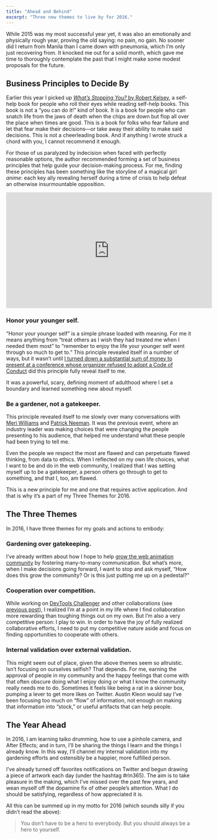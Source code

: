 ```yaml
---
title: "Ahead and Behind"
excerpt: "Three new themes to live by for 2016."
---
```


While 2015 was my most successful year yet, it was also an emotionally and physically rough year, proving the old saying: no pain, no gain. No sooner did I return from Manila than I came down with pneumonia, which I’m only just recovering from. It knocked me out for a solid month, which gave me time to thoroughly contemplate the past that I might make some modest proposals for the future.

<h2>Business Principles to Decide By</h2>
Earlier this year I picked up <a href="http://amzn.to/1OcsDmn"><em>What’s Stopping You?</em> by Robert Kelsey</a>, a self-help book for people who roll their eyes while reading self-help books. This book is not a “you can do it!” kind of book. It is a book for people who can snatch life from the jaws of death when the chips are down but flop all over the place when times are good. This is a book for folks who fear failure and let that fear make their decisions&mdash;or take away their ability to make said decisions. This is not a cheerleading book. And if anything I wrote struck a chord with you, I cannot recommend it enough.

For those of us paralyzed by indecision when faced with perfectly reasonable options, the author recommended forming a set of business principles that help guide your decision-making process. For me, finding these principles has been something like the storyline of a magical girl <em>anime</em>: each key ally revealing herself during a time of crisis to help defeat an otherwise insurmountable opposition.

<iframe width="560" height="315" src="https://www.youtube.com/embed/la95ATaDMKo" frameborder="0" allowfullscreen></iframe>

<h3>Honor your younger self.</h3>
“Honor your younger self” is a simple phrase loaded with meaning. For me it means anything from “treat others as I wish they had treated me when I needed them most” to “remember to enjoy the life your younger self went through so much to get to.” This principle revealed itself in a number of ways, but it wasn’t until <a href="http://rachelnabors.com/2015/09/01/code-of-conduct/">I turned down a substantial sum of money to present at a conference whose organizer refused to adopt a Code of Conduct</a> did this principle fully reveal itself to me.

It was a powerful, scary, defining moment of adulthood where I set a boundary and learned something new about myself.

<h3>Be a gardener, not a gatekeeper.</h3>
This principle revealed itself to me slowly over many conversations with <a href="https://twitter.com/geek_manager">Meri Williams</a> and <a href="http://www.usabilitycounts.com/">Patrick Neeman</a>. It was the previous event, where an industry leader was making choices that were changing the people presenting to his audience, that helped me understand what these people had been trying to tell me.

Even the people we respect the most are flawed and can perpetuate flawed thinking, from data to ethics. When I reflected on my own life choices, what I want to be and do in the web community, I realized that I was setting myself up to be a gatekeeper, a person others go through to get to something, and that I, too, am flawed.

This is a new principle for me and one that requires active application. And that is why it’s a part of my Three Themes for 2016.

<h2>The Three Themes</h2>
In 2016, I have three themes for my goals and actions to embody:

<h3>Gardening over gatekeeping.</h3>
I’ve already written about how I hope to help <a href="http://rachelnabors.com/2015/12/31/gatekeeping-vs-gardening/">grow the web animation community</a> by fostering many-to-many communication. But what’s more, when I make decisions going forward, I want to stop and ask myself, “How does this grow the community? Or is this just putting me up on a pedestal?”

<h3>Cooperation over competition.</h3>
While working on <a href="http://devtoolschallenger.com/">DevTools Challenger</a> and other collaborations (see <a href="http://rachelnabors.com/2016/01/05/2015-in-review/">previous post</a>), I realized I’m at a point in my life where I find collaboration more rewarding than toughing things out on my own. But I’m also a very competitive person: I play to win. In order to have the joy of fully realized collaborative efforts, I need to put my competitive nature aside and focus on finding opportunities to cooperate with others.

<h3>Internal validation over external validation.</h3>
This might seem out of place, given the above themes seem so altruistic. Isn’t focusing on ourselves selfish? That depends. For me, earning the approval of people in my community and the happy feelings that come with that often obscure doing what I enjoy doing or what I know the community really needs me to do. Sometimes it feels like being a rat in a skinner box, pumping a lever to get more likes on Twitter. Austin Kleon would say I’ve been focusing too much on “flow” of information, not enough on making that information into “stock,” or useful artifacts that can help people.

<h2>The Year Ahead</h2>

In 2016, I am learning taiko drumming, how to use a pinhole camera, and After Effects; and in turn, I’ll be sharing the things I learn and the things I already know. In this way, I’ll channel my internal validation into my gardening efforts and ostensibly be a happier, more fulfilled person.

I’ve already turned off favorites notifications on Twitter and begun drawing a piece of artwork each day (under the hashtag #rln365). The aim is to take pleasure in the making, which I’ve missed over the past few years, and wean myself off the dopamine fix of other people’s attention. What I do should be satisfying, regardless of how appreciated it is.

All this can be summed up in my motto for 2016 (which sounds silly if you didn’t read the above):

<blockquote>You don’t have to be a hero to everybody. But you should always be a hero to yourself.</blockquote>